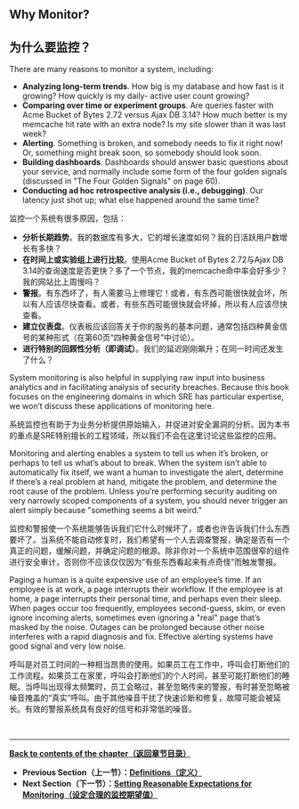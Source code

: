 ## **Why Monitor?**

## **为什么要监控？**

There are many reasons to monitor a system, including:

* **Analyzing long-term trends**. How big is my database and how fast is it growing? How quickly is my daily- active user count growing?
* **Comparing over time or experiment groups**. Are queries faster with Acme Bucket of Bytes 2.72 versus Ajax DB 3.14? How much better is my memcache hit rate with an extra node? Is my site slower than it was last week?
* **Alerting**. Something is broken, and somebody needs to fix it right now! Or, something might break soon, so somebody should look soon.
* **Building dashboards**. Dashboards should answer basic questions about your service, and normally include some form of the four golden signals (discussed in "The Four Golden Signals" on page 60).
* **Conducting ad hoc retrospective analysis (i.e., debugging)**. Our latency just shot up; what else happened around the same time?

监控一个系统有很多原因，包括：

* **分析长期趋势**。我的数据库有多大，它的增长速度如何？我的日活跃用户数增长有多快？
* **在时间上或实验组上进行比较**。使用Acme Bucket of Bytes 2.72与Ajax DB 3.14的查询速度是否更快？多了一个节点，我的memcache命中率会好多少？我的网站比上周慢吗？
* **警报**。有东西坏了，有人需要马上修理它！或者，有东西可能很快就会坏，所以有人应该尽快查看。或者，有些东西可能很快就会坏掉，所以有人应该尽快查看。
* **建立仪表盘**。仪表板应该回答关于你的服务的基本问题，通常包括四种黄金信号的某种形式（在第60页“四种黄金信号”中讨论）。
* **进行特别的回顾性分析（即调试）**。我们的延迟刚刚飙升；在同一时间还发生了什么？

System monitoring is also helpful in supplying raw input into business analytics and in facilitating analysis of security breaches. Because this book focuses on the engineering domains in which SRE has particular expertise, we won’t discuss these applications of monitoring here.

系统监控也有助于为业务分析提供原始输入，并促进对安全漏洞的分析。因为本书的重点是SRE特别擅长的工程领域，所以我们不会在这里讨论这些监控的应用。

Monitoring and alerting enables a system to tell us when it’s broken, or perhaps to tell us what’s about to break. When the system isn’t able to automatically fix itself, we want a human to investigate the alert, determine if there’s a real problem at hand, mitigate the problem, and determine the root cause of the problem. Unless you’re performing security auditing on very narrowly scoped components of a system, you should never trigger an alert simply because "something seems a bit weird."

监控和警报使一个系统能够告诉我们它什么时候坏了，或者也许告诉我们什么东西要坏了。当系统不能自动修复时，我们希望有一个人去调查警报，确定是否有一个真正的问题，缓解问题，并确定问题的根源。除非你对一个系统中范围很窄的组件进行安全审计，否则你不应该仅仅因为“有些东西看起来有点奇怪”而触发警报。

Paging a human is a quite expensive use of an employee’s time. If an employee is at work, a page interrupts their workflow. If the employee is at home, a page interrupts their personal time, and perhaps even their sleep. When pages occur too frequently, employees second-guess, skim, or even ignore incoming alerts, sometimes even ignoring a "real" page that’s masked by the noise. Outages can be prolonged because other noise interferes with a rapid diagnosis and fix. Effective alerting systems have good signal and very low noise.

呼叫是对员工时间的一种相当昂贵的使用。如果员工在工作中，呼叫会打断他们的工作流程。如果员工在家里，呼叫会打断他们的个人时间，甚至可能打断他们的睡眠。当呼叫出现得太频繁时，员工会略过，甚至忽略传来的警报，有时甚至忽略被噪音掩盖的“真实”呼叫。由于其他噪音干扰了快速诊断和修复，故障可能会被延长。有效的警报系统具有良好的信号和非常低的噪音。

<br>

---

**[Back to contents of the chapter（返回章节目录）](monitoring_distributed_systems.md)**

* **Previous Section（上一节）：[Definitions（定义）](definitions.md)**
* **Next Section（下一节）：[Setting Reasonable Expectations for Monitoring（设定合理的监控期望值）](setting_reasonable_expectations_for_monitoring.md)**
